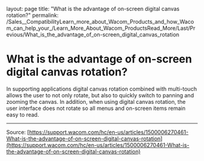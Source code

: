 layout: page
title: "What is the advantage of on-screen digital canvas rotation?"
permalink: /Sales__CompatibilityLearn_more_about_Wacom_Products_and_how_Wacom_can_help_your_/Learn_More_About_Wacom_ProductsRead_More/Last/Previous/What_is_the_advantage_of_on-screen_digital_canvas_rotation

# What is the advantage of on-screen digital canvas rotation?

In supporting applications digital canvas rotation combined with multi-touch allows the user to not only rotate, but also to quickly switch to panning and zooming the canvas. In addition, when using digital canvas rotation, the user interface does not rotate so all menus and on-screen items remain easy to read.

---
Source: [https://support.wacom.com/hc/en-us/articles/1500006270461-What-is-the-advantage-of-on-screen-digital-canvas-rotation](https://support.wacom.com/hc/en-us/articles/1500006270461-What-is-the-advantage-of-on-screen-digital-canvas-rotation)
